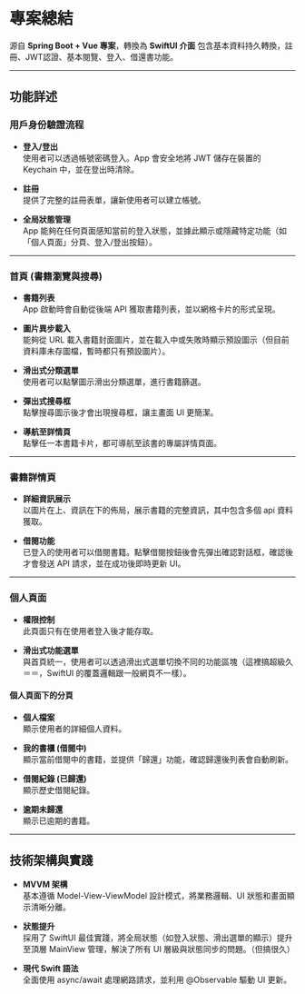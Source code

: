 # 專案總結
源自 **Spring Boot + Vue 專案**，轉換為 **SwiftUI 介面**
包含基本資料持久轉換，註冊、JWT認證、基本閱覽、登入、借還書功能。

---

## 功能詳述

### 用戶身份驗證流程
- **登入/登出**  
  使用者可以透過帳號密碼登入。App 會安全地將 JWT 儲存在裝置的 Keychain 中，並在登出時清除。  

- **註冊**  
  提供了完整的註冊表單，讓新使用者可以建立帳號。  

- **全局狀態管理**  
  App 能夠在任何頁面感知當前的登入狀態，並據此顯示或隱藏特定功能（如「個人頁面」分頁、登入/登出按鈕）。  

---

### 首頁 (書籍瀏覽與搜尋)
- **書籍列表**  
  App 啟動時會自動從後端 API 獲取書籍列表，並以網格卡片的形式呈現。  

- **圖片異步載入**  
  能夠從 URL 載入書籍封面圖片，並在載入中或失敗時顯示預設圖示（但目前資料庫未存圖檔，暫時都只有預設圖片）。  

- **滑出式分類選單**  
  使用者可以點擊圖示滑出分類選單，進行書籍篩選。  

- **彈出式搜尋框**  
  點擊搜尋圖示後才會出現搜尋框，讓主畫面 UI 更簡潔。  

- **導航至詳情頁**  
  點擊任一本書籍卡片，都可導航至該書的專屬詳情頁面。  

---

### 書籍詳情頁
- **詳細資訊展示**  
  以圖片在上、資訊在下的佈局，展示書籍的完整資訊，其中包含多個 api 資料獲取。  

- **借閱功能**  
  已登入的使用者可以借閱書籍。點擊借閱按鈕後會先彈出確認對話框，確認後才會發送 API 請求，並在成功後即時更新 UI。  

---

### 個人頁面
- **權限控制**  
  此頁面只有在使用者登入後才能存取。  

- **滑出式功能選單**  
  與首頁統一，使用者可以透過滑出式選單切換不同的功能區塊（這裡搞超級久＝＝，SwiftUI 的覆蓋邏輯跟一般網頁不一樣）。  

#### 個人頁面下的分頁
- **個人檔案**  
  顯示使用者的詳細個人資料。  

- **我的書櫃 (借閱中)**  
  顯示當前借閱中的書籍，並提供「歸還」功能，確認歸還後列表會自動刷新。  

- **借閱紀錄 (已歸還)**  
  顯示歷史借閱紀錄。  

- **逾期未歸還**  
  顯示已逾期的書籍。  

---

## 技術架構與實踐
- **MVVM 架構**  
  基本遵循 Model-View-ViewModel 設計模式，將業務邏輯、UI 狀態和畫面顯示清晰分離。  

- **狀態提升**  
  採用了 SwiftUI 最佳實踐，將全局狀態（如登入狀態、滑出選單的顯示）提升至頂層 MainView 管理，解決了所有 UI 層級與狀態同步的問題。（但搞很久）  

- **現代 Swift 語法**  
  全面使用 async/await 處理網路請求，並利用 @Observable 驅動 UI 更新。  
